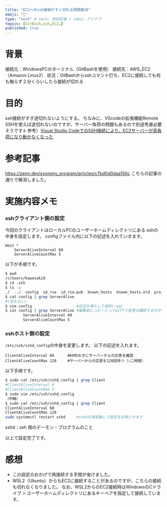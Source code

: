 ```yaml
---
title: "EC2へのssh接続がすぐ切れる問題解消"
emoji: "🦔"
type: "tech" # tech: 技術記事 / idea: アイデア
topics: [GitBash,ssh,EC2,]
published: true
---
```

# 背景
接続元：WindowsPCのターミナル（GitBashを使用）
接続先：AWS_EC2（Amazon Linux2）
状況：GitBashからsshコマンド打ち、EC2に接続しても何も触らず２分くらいしたら接続が切れる

# 目的
ssh接続がすぎ途切れないようにする。
ちなみに、VScodeの拡張機能Remote SSHを使えば途切れないのですが、サーバー負荷の問題もあるので別途考慮必要そうです↓
参考）[Visual Studio CodeでのSSH接続により、EC2サーバーが高負荷になり動かなくなった](https://tech.excite.co.jp/entry/2022/09/27/153341)

# 参考記事
https://zenn.dev/syommy_program/articles/c7bd0d0daa156c
こちらの記事の通りで解消しました。

# 実施内容メモ
### sshクライアント側の設定
今回のクライアントはローカルPCのユーザーホームディレクトリにある.sshの中身を設定します。
configファイル内に以下の記述を入れていきます。
```
Host *
    ServerAliveInterval 60
    ServerAliveCountMax 5
```
以下が手順です。
```bash
$ pwd
/c/Users/kawasaki8
$ cd .ssh
$ ls -a
./  ../  config  id_rsa  id_rsa.pub  known_hosts  known_hosts.old  project_key  project_key.pub
$ cat config | grep ServerAlive
#(何もない)
$ vim config                    #記述を挿入して保存(:wq)
$ cat config | grep ServerAlive #編集前にコピーとってdiffで変更点確認する方がスマートと思いました
        ServerAliveInterval 60
        ServerAliveCountMax 5
```

### sshホスト側の設定
`/etc/ssh/sshd_config`の中身を変更します。
以下の記述を入れます。
```
ClientAliveInterval 60      #60秒おきにサーバーからの応答を確認
ClientAliveCountMax 120     #サーバーからの応答を120回待つ（⇒二時間）
```
以下手順です。
```bash
$ sudo cat /etc/ssh/sshd_config | grep Client
#ClientAliveInterval 0
#ClientAliveCountMax 3
$ sudo vim /etc/ssh/sshd_config
（中略）
$ sudo cat /etc/ssh/sshd_config | grep Client
ClientAliveInterval 60  
ClientAliveCountMax 120
sudo systemctl restart sshd     #sshdを再起動して設定を反映させます
```
sshd：ssh 用のデーモン・プログラムのこと

以上で設定完了です。

# 感想
* この設定のおかげで再接続する手間が省けました。
* WSL2（Ubuntu）からもEC2に接続することがあるのですが、こちらの接続も切れなくなりました。
  なお、WSL2からのEC2接続時はWindowsのCドライブ > ユーザーホームディレクトリにあるキーペアを指定して接続しています。

